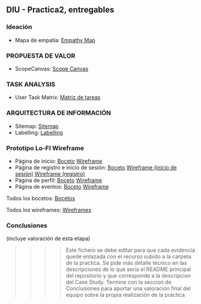 ## DIU - Practica2, entregables

### Ideación 
* Mapa de empatía: [Empathy Map](1_Reframing_Ideación/Feedback_Grid.jpg)

### PROPUESTA DE VALOR
* ScopeCanvas: [Scope Canvas](2_Propuesta_de_valor/Scope_Canvas.pdf)

### TASK ANALYSIS
* User Task Matrix: [Matriz de tareas](3_Análisis_de_tareas/Task_Analysis.pdf)

### ARQUITECTURA DE INFORMACIÓN
* Sitemap: [Sitemap](4_Arquitectura_de_información/Sitemap.jpg)
* Labelling: [Labelling](4_Arquitectura_de_información/Labelling.pdf)

### Prototipo Lo-FI Wireframe 
* Página de inicio: [Boceto](5_Prototipo_Lo-Fi/Bocetos/Boceto_inicio.png) [Wireframe](5_Prototipo_Lo-Fi/Wireframes/INICIO.png)
* Página de registro e inicio de sesión: [Boceto](5_Prototipo_Lo-Fi/Bocetos/Boceto_sesion.png) [Wireframe (inicio de sesión)](5_Prototipo_Lo-Fi/Wireframes/INICIAR_SESIÓN.png) [Wireframe (registro)](5_Prototipo_Lo-Fi/Wireframes/REGISTRARSE.png)
* Página de perfil: [Boceto](5_Prototipo_Lo-Fi/Bocetos/Boceto_perfil.png) [Wireframe](5_Prototipo_Lo-Fi/Wireframes/PERFIL.png)
* Página de eventos: [Boceto](5_Prototipo_Lo-Fi/Bocetos/Boceto_eventos.png) [Wireframe](5_Prototipo_Lo-Fi/Wireframes/EVENTOS.png)

Todos los bocetos: [Bocetos](5_Prototipo_Lo-Fi/Bocetos/Bocetos_P2.pdf)

Todos los wireframes: [Wireframes](5_Prototipo_Lo-Fi/Wireframes/Wireframes.pdf)

### Conclusiones  
(incluye valoración de esta etapa)


>>>> Este fichero se debe editar para que cada evidencia quede enlazada con el recurso subido a la carpeta de la practica. Se pide más detalle técnico en las descripciones de lo que sería el README principal del repositorio y que corresponde a la descripcion del Case Study.
>>>> Termine con la seccion de Conclusiones para aportar una valoración final del equipo sobre la propia realización de la práctica
